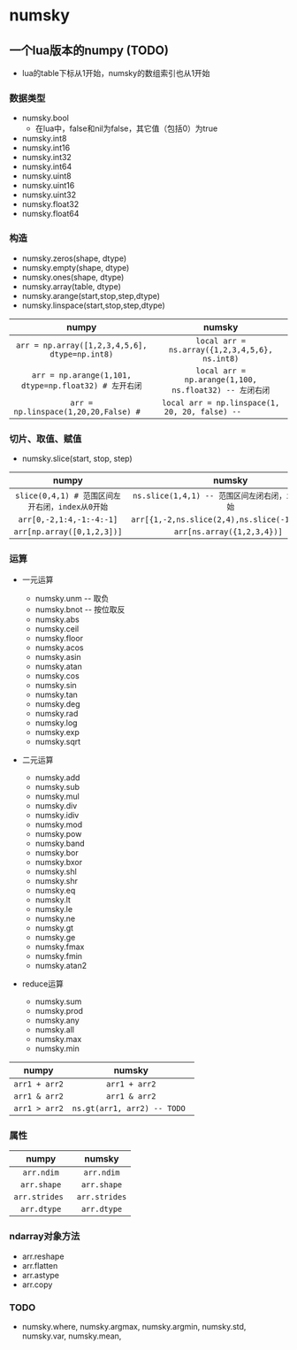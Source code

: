 
# numsky

## 一个lua版本的numpy (TODO)

* lua的table下标从1开始，numsky的数组索引也从1开始

### 数据类型

* numsky.bool
	* 在lua中，false和nil为false，其它值（包括0）为true
* numsky.int8
* numsky.int16
* numsky.int32
* numsky.int64
* numsky.uint8
* numsky.uint16
* numsky.uint32
* numsky.float32
* numsky.float64

### 构造

* numsky.zeros(shape, dtype)
* numsky.empty(shape, dtype)
* numsky.ones(shape, dtype)
* numsky.array(table, dtype)
* numsky.arange(start,stop,step,dtype)
* numsky.linspace(start,stop,step,dtype)

| **numpy**                                                   | **numsky**                                                 |
|:-----------------------------------------------------------:|:----------------------------------------------------------:|
| ```arr = np.array([1,2,3,4,5,6], dtype=np.int8)```          | ```local arr = ns.array({1,2,3,4,5,6}, ns.int8)```         |
| ```arr = np.arange(1,101, dtype=np.float32) # 左开右闭```   | ```local arr = np.arange(1,100, ns.float32) -- 左闭右闭``` |
| ```arr = np.linspace(1,20,20,False) #                 ```   | ```local arr = np.linspace(1, 20, 20, false) --        ``` |

### 切片、取值、赋值

* numsky.slice(start, stop, step)

| **numpy**                                             | **numsky**                                               |
|:-----------------------------------------------------:|:--------------------------------------------------------:|
| ```slice(0,4,1) # 范围区间左开右闭，index从0开始```   | ```ns.slice(1,4,1) -- 范围区间左闭右闭，index从1开始```  |
| ```arr[0,-2,1:4,-1:-4:-1]```                          | ```arr[{1,-2,ns.slice(2,4),ns.slice(-1,-4,-1)}] ```      |
| ```arr[np.array([0,1,2,3])]```                        | ```arr[ns.array({1,2,3,4})] ```                          |

### 运算

* 一元运算
	* numsky.unm -- 取负
	* numsky.bnot -- 按位取反
	* numsky.abs
	* numsky.ceil
	* numsky.floor
	* numsky.acos
	* numsky.asin
	* numsky.atan
	* numsky.cos
	* numsky.sin
	* numsky.tan
	* numsky.deg
	* numsky.rad
	* numsky.log
	* numsky.exp
	* numsky.sqrt

* 二元运算
	* numsky.add
	* numsky.sub
	* numsky.mul
	* numsky.div
	* numsky.idiv
	* numsky.mod
	* numsky.pow
	* numsky.band
	* numsky.bor
	* numsky.bxor
	* numsky.shl
	* numsky.shr
	* numsky.eq
	* numsky.lt
	* numsky.le
	* numsky.ne
	* numsky.gt
	* numsky.ge
	* numsky.fmax
	* numsky.fmin
	* numsky.atan2

* reduce运算
	* numsky.sum
	* numsky.prod
	* numsky.any
	* numsky.all
	* numsky.max
	* numsky.min

| **numpy**                       | **numsky**                            |
|:-------------------------------:|:-------------------------------------:|
| ```arr1 + arr2```               | ```arr1 + arr2```                     |
| ```arr1 & arr2```               | ```arr1 & arr2```                     |
| ```arr1 > arr2```               | ```ns.gt(arr1, arr2) -- TODO ```      |

### 属性

| **numpy**                     | **numsky**                          |
|:-----------------------------:|:-----------------------------------:|
| ```arr.ndim```                | ```arr.ndim```                      |
| ```arr.shape```               | ```arr.shape```                     |
| ```arr.strides ```            | ```arr.strides```                   |
| ```arr.dtype```               | ```arr.dtype```                     |

### ndarray对象方法

* arr.reshape
* arr.flatten
* arr.astype
* arr.copy

### TODO

* numsky.where, numsky.argmax, numsky.argmin, numsky.std, numsky.var, numsky.mean,
